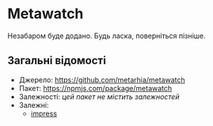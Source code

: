 # Metawatch

Незабаром буде додано.
Будь ласка, поверніться пізніше.

## Загальні відомості

- Джерело: <https://github.com/metarhia/metawatch>
- Пакет: <https://npmjs.com/package/metawatch>
- Залежності: _цей пакет не містить залежностей_
- Залежні:
  - [impress](../impress/)
